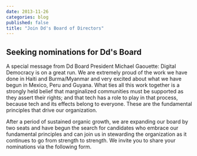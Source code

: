 ```yaml
---
date: 2013-11-26
categories: blog
published: false
title: "Join Dd's Board of Directors"
---
```


## Seeking nominations for Dd's Board

A special message from Dd Board President Michael Gaouette:
Digital Democracy is on a great run. We are extremely proud of the work we have done in Haiti and Burma/Myanmar and very excited about what we have begun in Mexico, Peru and Guyana. What ties all this work together is a strongly held belief that marginalized communities must be supported as they assert their rights; and that tech has a role to play in that process, because tech and its effects belong to everyone. These are the fundamental principles that drive our organization.

After a period of sustained organic growth, we are expanding our board by two seats and have begun the search for candidates who embrace our fundamental principles and can join us in stewarding the organization as it continues to go from strength to strength. We invite you to share your nominations via the following form.
